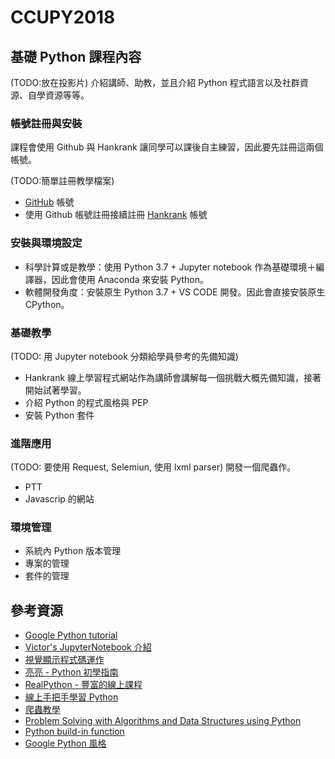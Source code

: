 # CCUPY2018

## 基礎 Python 課程內容

(TODO:放在投影片)
介紹講師、助教，並且介紹 Python 程式語言以及社群資源、自學資源等等。


### 帳號註冊與安裝

課程會使用 Github 與 Hankrank 讓同學可以課後自主練習，因此要先註冊這兩個帳號。

(TODO:簡單註冊教學檔案)
+ [GitHub](https://github.com/) 帳號
+ 使用 Github 帳號註冊接續註冊 [Hankrank](https://www.hackerrank.com/dashboard) 帳號


### 安裝與環境設定

+ 科學計算或是教學：使用 Python 3.7 + Jupyter notebook 作為基礎環境＋編譯器，因此會使用 Anaconda 來安裝 Python。
+ 軟體開發角度：安裝原生 Python 3.7 + VS CODE 開發。因此會直接安裝原生 CPython。


### 基礎教學

(TODO: 用 Jupyter notebook 分類給學員參考的先備知識)
+ Hankrank 線上學習程式網站作為講師會講解每一個挑戰大概先備知識，接著開始試著學習。
+ 介紹 Python 的程式風格與 PEP
+ 安裝 Python 套件


### 進階應用

(TODO: 要使用 Request, Selemiun, 使用 lxml parser)
開發一個爬蟲作。
    
   + PTT
   + Javascrip 的網站


### 環境管理

   + 系統內 Python 版本管理
   + 專案的管理
   + 套件的管理


## 參考資源

+ [Google Python tutorial](https://developers.google.com/edu/python/introduction)
+ [Victor's JupyterNotebook 介紹](https://github.com/victorgau/KHPY20180324)
+ [視覺顯示程式碼運作](http://www.pythontutor.com/)
+ [亮亮 - Python 初學指南](https://blog.liang2.tw/posts/2016/01/lab-coding-python/)
+ [RealPython - 豐富的線上課程](https://realpython.com/)
+ [線上手把手學習 Python](https://www.codecademy.com/learn/learn-python)
+ [爬蟲教學](https://github.com/leVirve/CrawlerTutorial)
+ [Problem Solving with Algorithms and Data Structures using Python](http://interactivepython.org/runestone/static/pythonds/index.html)
+ [Python build-in function](https://docs.python.org/3/library/functions.html#all)
+ [Google Python 風格](http://google-styleguide.googlecode.com/svn/trunk/pyguide.html)